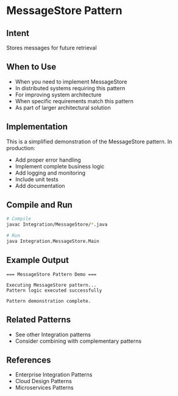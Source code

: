 # MessageStore Pattern

## Intent
Stores messages for future retrieval

## When to Use
- When you need to implement MessageStore
- In distributed systems requiring this pattern
- For improving system architecture
- When specific requirements match this pattern
- As part of larger architectural solution

## Implementation
This is a simplified demonstration of the MessageStore pattern. In production:
- Add proper error handling
- Implement complete business logic
- Add logging and monitoring
- Include unit tests
- Add documentation

## Compile and Run
```bash
# Compile
javac Integration/MessageStore/*.java

# Run
java Integration.MessageStore.Main
```

## Example Output
```
=== MessageStore Pattern Demo ===

Executing MessageStore pattern...
Pattern logic executed successfully

Pattern demonstration complete.
```

## Related Patterns
- See other Integration patterns
- Consider combining with complementary patterns

## References
- Enterprise Integration Patterns
- Cloud Design Patterns
- Microservices Patterns
